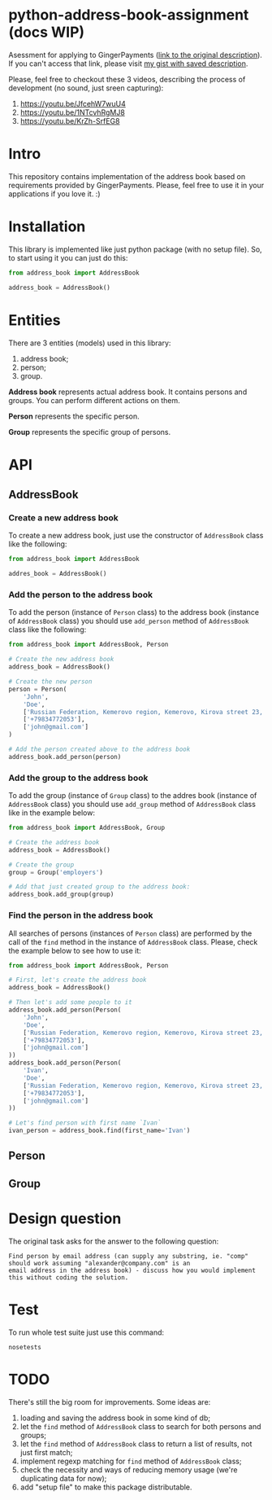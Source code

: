 # python-address-book-assignment (docs WIP)

Asessment for applying to GingerPayments ([link to the original description](https://github.com/gingerpayments/hiring/blob/master/coding-assignments/python-address-book-assignment/python-address-book-assignment.rst)).
If you can't access that link, please visit [my gist with saved description](https://gist.github.com/dizpers/e427278fe10b9a2c73caa8da2261a786).

Please, feel free to checkout these 3 videos, describing the process of development (no sound, just sreen capturing):

1. https://youtu.be/JfcehW7wuU4
2. https://youtu.be/1NTcvhRgMJ8
3. https://youtu.be/KrZh-SrfEG8

# Intro

This repository contains implementation of the address book based on requirements provided by GingerPayments. Please,
feel free to use it in your applications if you love it. :)

# Installation

This library is implemented like just python package (with no setup file). So, to start using it you can just do this:

```python
from address_book import AddressBook

address_book = AddressBook()
```

# Entities

There are 3 entities (models) used in this library:

1. address book;
2. person;
3. group.

**Address book** represents actual address book. It contains persons and groups. You can perform different actions on
them.

**Person** represents the specific person.

**Group** represents the specific group of persons.

# API

## AddressBook

### Create a new address book

To create a new address book, just use the constructor of `AddressBook` class like the following:

```python
from address_book import AddressBook

addres_book = AddressBook()
```

### Add the person to the address book

To add the person (instance of `Person` class) to the address book (instance of `AddressBook` class) you should use
`add_person` method of `AddressBook` class like the following:

```python
from address_book import AddressBook, Person

# Create the new address book
address_book = AddressBook()

# Create the new person
person = Person(
    'John',
    'Doe',
    ['Russian Federation, Kemerovo region, Kemerovo, Kirova street 23, apt. 42'],
    ['+79834772053'],
    ['john@gmail.com']
)

# Add the person created above to the address book
address_book.add_person(person)
```

### Add the group to the address book

To add the group (instance of `Group` class) to the addres book (instance of `AddressBook` class) you should use
`add_group` method of `AddressBook` class like in the example below:

```python
from address_book import AddressBook, Group

# Create the address book
address_book = AddressBook()

# Create the group
group = Group('employers')

# Add that just created group to the address book:
address_book.add_group(group)
```

### Find the person in the address book

All searches of persons (instances of `Person` class) are performed by the call of the `find` method in the instance of
`AddressBook` class. Please, check the example below to see how to use it:

```python
from address_book import AddressBook, Person

# First, let's create the address book
address_book = AddressBook()

# Then let's add some people to it
address_book.add_person(Person(
    'John',
    'Doe',
    ['Russian Federation, Kemerovo region, Kemerovo, Kirova street 23, apt. 42'],
    ['+79834772053'],
    ['john@gmail.com']
))
address_book.add_person(Person(
    'Ivan',
    'Doe',
    ['Russian Federation, Kemerovo region, Kemerovo, Kirova street 23, apt. 42'],
    ['+79834772053'],
    ['john@gmail.com']
))

# Let's find person with first name `Ivan`
ivan_person = address_book.find(first_name='Ivan')
```

## Person

## Group

# Design question

The original task asks for the answer to the following question:

```text
Find person by email address (can supply any substring, ie. "comp" should work assuming "alexander@company.com" is an 
email address in the address book) - discuss how you would implement this without coding the solution.
```



# Test

To run whole test suite just use this command:

```
nosetests
```

# TODO

There's still the big room for improvements. Some ideas are:

1. loading and saving the address book in some kind of db;
2. let the `find` method of `AddressBook` class to search for both persons and groups;
3. let the `find` method of `AddressBook` class to return a list of results, not just first match;
4. implement regexp matching for `find` method of `AddressBook` class;
5. check the necessity and ways of reducing memory usage (we're duplicating data for now);
6. add "setup file" to make this package distributable.